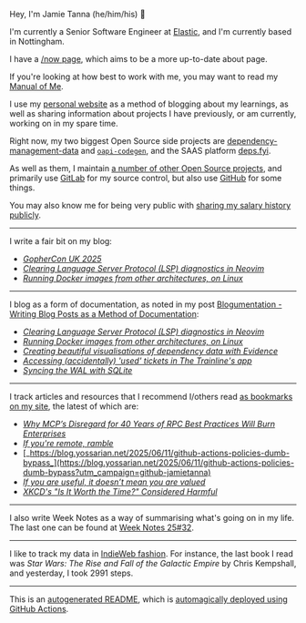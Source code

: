 Hey, I'm Jamie
Tanna (he/him/his) 👋

I'm currently a Senior Software Engineer at [Elastic](https://elastic.co/), and I'm currently based in Nottingham.

I have a [/now page](https://www.jvt.me/now/?utm_campaign=github-jamietanna), which aims to be a more up-to-date about page.

If you're looking at how best to work with me, you may want to read my [Manual of Me](https://manual.jvt.me/?utm_campaign=github-jamietanna).

I use my [personal website](https://www.jvt.me/?utm_campaign=github-jamietanna) as a method of blogging about my learnings, as well as sharing information about projects I have previously, or am currently, working on in my spare time.

Right now, my two biggest Open Source side projects are [dependency-management-data](https://dmd.tanna.dev) and [`oapi-codegen`](https://github.com/deepmap/oapi-codegen/), and the SAAS platform [deps.fyi](https://deps.fyi).

As well as them, I maintain [a number of other Open Source projects](https://www.jvt.me/open-source/?utm_campaign=github-jamietanna), and primarily use [GitLab](https://gitlab.com/jamietanna) for my source control, but also use [GitHub](https://github.com/jamietanna) for some things.

You may also know me for being very public with [sharing my salary history publicly](https://www.jvt.me/salary/?utm_campaign=github-jamietanna).

---

I write a fair bit on my blog:


- [_GopherCon UK 2025_](https://www.jvt.me/posts/2025/08/15/gophercon-uk-2025/?utm_campaign=github-jamietanna)
- [_Clearing Language Server Protocol (LSP) diagnostics in Neovim_](https://www.jvt.me/posts/2025/08/15/nvim-lsp-clear/?utm_campaign=github-jamietanna)
- [_Running Docker images from other architectures, on Linux_](https://www.jvt.me/posts/2025/08/12/docker-run-qemu/?utm_campaign=github-jamietanna)

---

I blog as a form of documentation, as noted in my post [Blogumentation - Writing Blog Posts as a Method of Documentation](https://www.jvt.me/posts/2017/06/25/blogumentation/?utm_campaign=github-jamietanna):


- [_Clearing Language Server Protocol (LSP) diagnostics in Neovim_](https://www.jvt.me/posts/2025/08/15/nvim-lsp-clear/?utm_campaign=github-jamietanna)
- [_Running Docker images from other architectures, on Linux_](https://www.jvt.me/posts/2025/08/12/docker-run-qemu/?utm_campaign=github-jamietanna)
- [_Creating beautiful visualisations of dependency data with Evidence_](https://www.jvt.me/posts/2025/07/31/dmd-evidence/?utm_campaign=github-jamietanna)
- [_Accessing (accidentally) 'used' tickets in The Trainline's app_](https://www.jvt.me/posts/2025/07/31/trainline-archived/?utm_campaign=github-jamietanna)
- [_Syncing the WAL with SQLite_](https://www.jvt.me/posts/2025/07/29/sqlite-wal-sync/?utm_campaign=github-jamietanna)

---

I track articles and resources that I recommend I/others read [as bookmarks on my site](https://www.jvt.me/kind/bookmarks/?utm_campaign=github-jamietanna), the latest of which are:


- [_Why MCP’s Disregard for 40 Years of RPC Best Practices Will Burn Enterprises_](https://julsimon.medium.com/why-mcps-disregard-for-40-years-of-rpc-best-practices-will-burn-enterprises-8ef85ce5bc9b?utm_campaign=github-jamietanna)
- [_If you're remote, ramble_](https://stephango.com/ramblings?utm_campaign=github-jamietanna)
- [_https://blog.yossarian.net/2025/06/11/github-actions-policies-dumb-bypass_](https://blog.yossarian.net/2025/06/11/github-actions-policies-dumb-bypass?utm_campaign=github-jamietanna)
- [_If you are useful, it doesn’t mean you are valued_](https://betterthanrandom.substack.com/p/if-you-are-useful-it-doesnt-mean?utm_campaign=github-jamietanna)
- [_XKCD's "Is It Worth the Time?" Considered Harmful_](https://will-keleher.com/posts/its-not-worth-the-time-yet.html?utm_campaign=github-jamietanna)

---

I also write Week Notes as a way of summarising what's going on in my life. The last one can be found at [Week Notes 25#32](https://www.jvt.me/week-notes/2025/32/?utm_campaign=github-jamietanna).

---

I like to track my data in [IndieWeb fashion](https://indieweb.org/why). For instance, the last book I read was _Star Wars: The Rise and Fall of the Galactic Empire_ by Chris Kempshall, and yesterday, I took 2991 steps.

---
This is an [autogenerated README](https://www.jvt.me/posts/2022/01/12/autogenerated-profile-readme/?utm_campaign=github-jamietanna), which is [automagically deployed using GitHub Actions](https://github.com/jamietanna/jamietanna/blob/main/.github/workflows/rebuild.yml).
